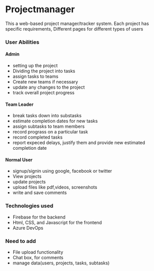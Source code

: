 # Projectmanager

This a web-based project manager/tracker system.
Each project has specific requirements, 
Different pages for different types of users

### User Abilities
#### Admin
- setting up the project
- Dividing the project into tasks
- assign tasks to teams
- Create new teams if necessary
- update any changes to the project
- track overall project progress



#### Team Leader
- break tasks down into substasks
- estimate completion dates for new tasks
- assign subtasks to team members
- record prograss on a particular task
- record completed tasks
- report expeced delays, justify them and provide new
  estimated completion date



#### Normal User
- signup/signin using google, facebook or twitter
- View projects
- update projects
- upload files like pdf,videos, screenshots
- write and save comments

### Technologies  used
- Firebase for the backend
- Html, CSS, and Javascript for the frontend
- Azure DevOps

### Need to add
- File upload functionality
- Chat box, for comments
- manage data(users, projects, tasks, subtasks)
